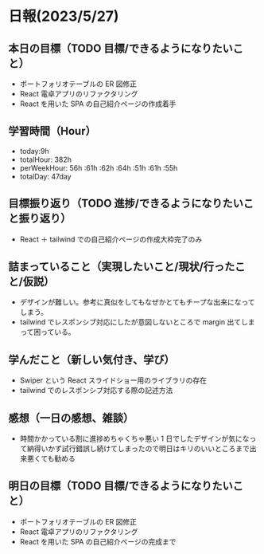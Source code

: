 # 日報(2023/5/27)

## 本日の目標（TODO 目標/できるようになりたいこと）

- ポートフォリオテーブルの ER 図修正
- React 電卓アプリのリファクタリング
- React を用いた SPA の自己紹介ページの作成着手

## 学習時間（Hour）

- today:9h
- totalHour: 382h
- perWeekHour: 56h :61h :62h :64h :51h :61h :55h
- totalDay: 47day

## 目標振り返り（TODO 進捗/できるようになりたいこと振り返り）

- React ＋ tailwind での自己紹介ページの作成大枠完了のみ

## 詰まっていること（実現したいこと/現状/行ったこと/仮説）

- デザインが難しい。参考に真似をしてもなぜかとてもチープな出来になってしまう。
- tailwind でレスポンシブ対応にしたが意図しないところで margin 出てしまって困っている。

## 学んだこと（新しい気付き、学び）

- Swiper という React スライドショー用のライブラリの存在
- tailwind でのレスポンシブ対応する際の記述方法

## 感想（一日の感想、雑談）

- 時間かかっている割に進捗めちゃくちゃ悪い 1 日でしたデザインが気になって納得いかず試行錯誤し続けてしまったので明日はキリのいいところまで出来悪くても勧める

## 明日の目標（TODO 目標/できるようになりたいこと）

- ポートフォリオテーブルの ER 図修正
- React 電卓アプリのリファクタリング
- React を用いた SPA の自己紹介ページの完成まで
